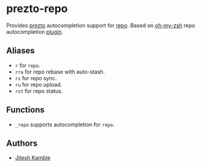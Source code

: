 prezto-repo
===========

Provides [prezto][1] autocompletion support for [repo][2].
Based on [oh-my-zsh][3] repo autocompletion [plugin][4].

Aliases
-------

- `r` for `repo`.
- `rra` for repo rebase with auto-stash.
- `rs` for repo sync.
- `ru` for repo upload.
- `rst` for repo status.

Functions
---------

  - `_repo` supports autocompletion for `repo`.

Authors
-------

  - [Jitesh Kamble](https://github.com/hashknot)

[1]: https://github.com/sorin-ionescu/prezto
[2]: http://code.google.com/p/git-repo/
[3]: http://ohmyz.sh
[4]: https://github.com/robbyrussell/oh-my-zsh/tree/master/plugins/repo
